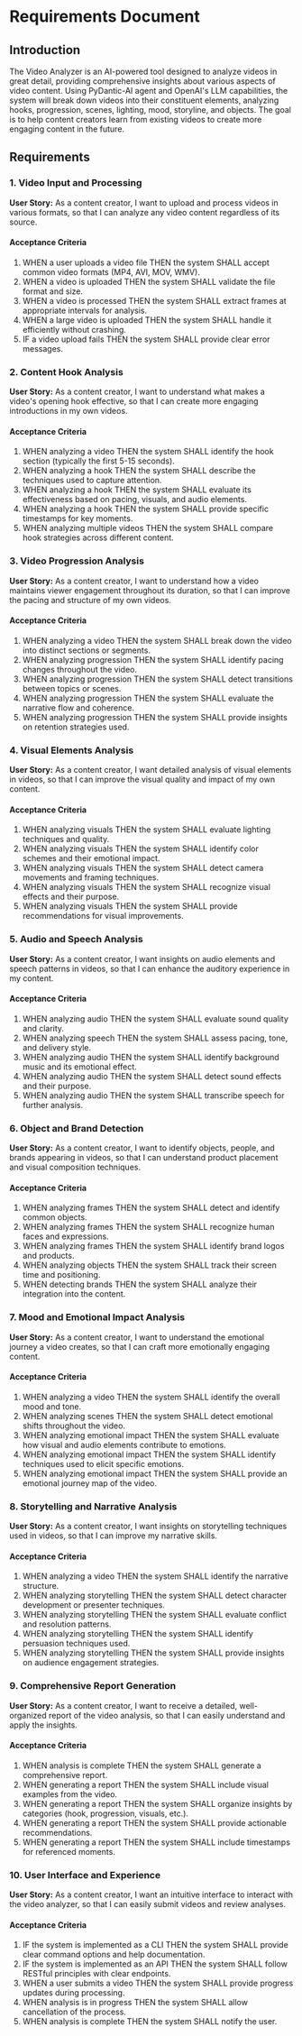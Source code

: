# Requirements Document

## Introduction

The Video Analyzer is an AI-powered tool designed to analyze videos in great detail, providing comprehensive insights about various aspects of video content. Using PyDantic-AI agent and OpenAI's LLM capabilities, the system will break down videos into their constituent elements, analyzing hooks, progression, scenes, lighting, mood, storyline, and objects. The goal is to help content creators learn from existing videos to create more engaging content in the future.

## Requirements

### 1. Video Input and Processing

**User Story:** As a content creator, I want to upload and process videos in various formats, so that I can analyze any video content regardless of its source.

#### Acceptance Criteria

1. WHEN a user uploads a video file THEN the system SHALL accept common video formats (MP4, AVI, MOV, WMV).
2. WHEN a video is uploaded THEN the system SHALL validate the file format and size.
3. WHEN a video is processed THEN the system SHALL extract frames at appropriate intervals for analysis.
4. WHEN a large video is uploaded THEN the system SHALL handle it efficiently without crashing.
5. IF a video upload fails THEN the system SHALL provide clear error messages.

### 2. Content Hook Analysis

**User Story:** As a content creator, I want to understand what makes a video's opening hook effective, so that I can create more engaging introductions in my own videos.

#### Acceptance Criteria

1. WHEN analyzing a video THEN the system SHALL identify the hook section (typically the first 5-15 seconds).
2. WHEN analyzing a hook THEN the system SHALL describe the techniques used to capture attention.
3. WHEN analyzing a hook THEN the system SHALL evaluate its effectiveness based on pacing, visuals, and audio elements.
4. WHEN analyzing a hook THEN the system SHALL provide specific timestamps for key moments.
5. WHEN analyzing multiple videos THEN the system SHALL compare hook strategies across different content.

### 3. Video Progression Analysis

**User Story:** As a content creator, I want to understand how a video maintains viewer engagement throughout its duration, so that I can improve the pacing and structure of my own videos.

#### Acceptance Criteria

1. WHEN analyzing a video THEN the system SHALL break down the video into distinct sections or segments.
2. WHEN analyzing progression THEN the system SHALL identify pacing changes throughout the video.
3. WHEN analyzing progression THEN the system SHALL detect transitions between topics or scenes.
4. WHEN analyzing progression THEN the system SHALL evaluate the narrative flow and coherence.
5. WHEN analyzing progression THEN the system SHALL provide insights on retention strategies used.

### 4. Visual Elements Analysis

**User Story:** As a content creator, I want detailed analysis of visual elements in videos, so that I can improve the visual quality and impact of my own content.

#### Acceptance Criteria

1. WHEN analyzing visuals THEN the system SHALL evaluate lighting techniques and quality.
2. WHEN analyzing visuals THEN the system SHALL identify color schemes and their emotional impact.
3. WHEN analyzing visuals THEN the system SHALL detect camera movements and framing techniques.
4. WHEN analyzing visuals THEN the system SHALL recognize visual effects and their purpose.
5. WHEN analyzing visuals THEN the system SHALL provide recommendations for visual improvements.

### 5. Audio and Speech Analysis

**User Story:** As a content creator, I want insights on audio elements and speech patterns in videos, so that I can enhance the auditory experience in my content.

#### Acceptance Criteria

1. WHEN analyzing audio THEN the system SHALL evaluate sound quality and clarity.
2. WHEN analyzing speech THEN the system SHALL assess pacing, tone, and delivery style.
3. WHEN analyzing audio THEN the system SHALL identify background music and its emotional effect.
4. WHEN analyzing audio THEN the system SHALL detect sound effects and their purpose.
5. WHEN analyzing audio THEN the system SHALL transcribe speech for further analysis.

### 6. Object and Brand Detection

**User Story:** As a content creator, I want to identify objects, people, and brands appearing in videos, so that I can understand product placement and visual composition techniques.

#### Acceptance Criteria

1. WHEN analyzing frames THEN the system SHALL detect and identify common objects.
2. WHEN analyzing frames THEN the system SHALL recognize human faces and expressions.
3. WHEN analyzing frames THEN the system SHALL identify brand logos and products.
4. WHEN analyzing objects THEN the system SHALL track their screen time and positioning.
5. WHEN detecting brands THEN the system SHALL analyze their integration into the content.

### 7. Mood and Emotional Impact Analysis

**User Story:** As a content creator, I want to understand the emotional journey a video creates, so that I can craft more emotionally engaging content.

#### Acceptance Criteria

1. WHEN analyzing a video THEN the system SHALL identify the overall mood and tone.
2. WHEN analyzing scenes THEN the system SHALL detect emotional shifts throughout the video.
3. WHEN analyzing emotional impact THEN the system SHALL evaluate how visual and audio elements contribute to emotions.
4. WHEN analyzing emotional impact THEN the system SHALL identify techniques used to elicit specific emotions.
5. WHEN analyzing emotional impact THEN the system SHALL provide an emotional journey map of the video.

### 8. Storytelling and Narrative Analysis

**User Story:** As a content creator, I want insights on storytelling techniques used in videos, so that I can improve my narrative skills.

#### Acceptance Criteria

1. WHEN analyzing a video THEN the system SHALL identify the narrative structure.
2. WHEN analyzing storytelling THEN the system SHALL detect character development or presenter techniques.
3. WHEN analyzing storytelling THEN the system SHALL evaluate conflict and resolution patterns.
4. WHEN analyzing storytelling THEN the system SHALL identify persuasion techniques used.
5. WHEN analyzing storytelling THEN the system SHALL provide insights on audience engagement strategies.

### 9. Comprehensive Report Generation

**User Story:** As a content creator, I want to receive a detailed, well-organized report of the video analysis, so that I can easily understand and apply the insights.

#### Acceptance Criteria

1. WHEN analysis is complete THEN the system SHALL generate a comprehensive report.
2. WHEN generating a report THEN the system SHALL include visual examples from the video.
3. WHEN generating a report THEN the system SHALL organize insights by categories (hook, progression, visuals, etc.).
4. WHEN generating a report THEN the system SHALL provide actionable recommendations.
5. WHEN generating a report THEN the system SHALL include timestamps for referenced moments.

### 10. User Interface and Experience

**User Story:** As a content creator, I want an intuitive interface to interact with the video analyzer, so that I can easily submit videos and review analyses.

#### Acceptance Criteria

1. IF the system is implemented as a CLI THEN the system SHALL provide clear command options and help documentation.
2. IF the system is implemented as an API THEN the system SHALL follow RESTful principles with clear endpoints.
3. WHEN a user submits a video THEN the system SHALL provide progress updates during processing.
4. WHEN analysis is in progress THEN the system SHALL allow cancellation of the process.
5. WHEN analysis is complete THEN the system SHALL notify the user.
